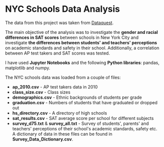 # NYC Schools Data Analysis

The data from this project was taken from [Dataquest](https://www.dataquest.io/m/217-guided-project-analyzing-nyc-high-school-data/).

The main objective of the analysis was to investigate the **gender and racial differences in SAT scores** between schools in New York City and investigate **the differences between students' and teachers' perceptions** on academic standards and safety in their school.
Additionally, a correlation between AP test takers and SAT scores was tested. 

I have used **Jupyter Notebooks** and the following **Python libraries**: pandas, matplotlib and numpy.

The NYC schools data was loaded from a couple of files:
- **ap_2010.csv** - AP test takers data in 2010
- **class_size.csv** - Class sizes
- **demographics.csv** - Ethnic backgrounds of students per grade
- **graduation.csv** - Numbers of students that have graduated or dropped out 
- **hs_directory.csv** - A directory of high schools
- **sat_results.csv** - SAT average score per school for different subjects
- **survey_d75.txt** & **survey_all.txt** - Survey of students', parents' and teachers' perceptions of their school's academic standards, safety etc. A dictionary of data in these files can be found in **Survey_Data_Dictionary.csv**.
